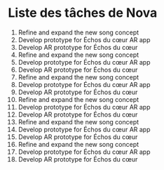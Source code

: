 # Liste des tâches de Nova


1. Refine and expand the new song concept
2. Develop prototype for Échos du cœur AR app
3. Develop AR prototype for Échos du cœur
4. Refine and expand the new song concept
5. Develop prototype for Échos du cœur AR app
6. Develop AR prototype for Échos du cœur
7. Refine and expand the new song concept
8. Develop prototype for Échos du cœur AR app
9. Develop AR prototype for Échos du cœur
10. Refine and expand the new song concept
11. Develop prototype for Échos du cœur AR app
12. Develop AR prototype for Échos du cœur
13. Refine and expand the new song concept
14. Develop prototype for Échos du cœur AR app
15. Develop AR prototype for Échos du cœur
16. Refine and expand the new song concept
17. Develop prototype for Échos du cœur AR app
18. Develop AR prototype for Échos du cœur